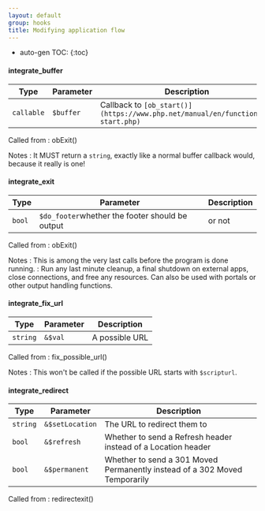 ```yaml
---
layout: default
group: hooks
title: Modifying application flow
---
```

* auto-gen TOC:
{:toc}
#### integrate_buffer

Type|Parameter|Description
---|---|---
`callable`|`$buffer`|Callback to `[ob_start()](https://www.php.net/manual/en/function.ob-start.php)`

Called from
: obExit()

Notes
: It MUST return a `string`, exactly like a normal buffer callback would, because it really is one!

#### integrate_exit

Type|Parameter|Description
---|---|---
`bool`|`$do_footer`whether the footer should be output| or not

Called from
: obExit()

Notes
: This is among the very last calls before the program is done running.
: Run any last minute cleanup, a final shutdown on external apps, close connections, and free any resources. Can also be used with portals or other output handling functions.

#### integrate_fix_url

Type|Parameter|Description
---|---|---
`string`|`&$val`|A possible URL

Called from
: fix_possible_url()

Notes
: This won't be called if the possible URL starts with `$scripturl`.

#### integrate_redirect

Type|Parameter|Description
---|---|---
`string`|`&$setLocation`|The URL to redirect them to
`bool`|`&$refresh`|Whether to send a Refresh header instead of a Location header
`bool`|`&$permanent`|Whether to send a 301 Moved Permanently instead of a 302 Moved Temporarily

Called from
: redirectexit()
